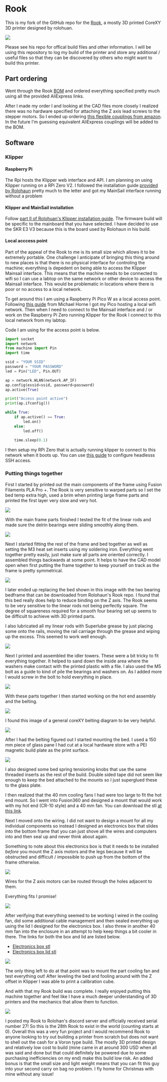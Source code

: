 # Rook

This is my fork of the GitHub repo for the [Rook](https://github.com/rolohaun/Rook), a mostly 3D printed CoreXY 3D printer designed
by rolohuan. 

![](Build_Photos/rook.png)

Please see his repo for offical build files and other information. I will be using this repository to
log my build of the printer and store any additional / useful files so that they
can be discovered by others who might want to build this printer.

## Part ordering

Went through the Rook [BOM](https://docs.google.com/spreadsheets/d/1oHDEvndkkvPFOBis4atrHRHK_DMTvttFUFWDg2He6To/edit#gid=0) and
ordered everything specified pretty much using all the provided AliExpress links. 

After I made my order I and looking at the CAD files more closely I realized there was no
hardware specified for attaching the Z axis lead screws to the stepper motors. So I
ended up ordering [this flexible couplings from amazon](https://www.amazon.com/AFUNTA-Flexible-Couplings-Compatible-Machines/dp/B07JL1QYLS/ref=sr_1_4?crid=4MQ82V5BYPGQ&keywords=flexible+couplings+5mm+to+8mm&qid=1670003750&s=industrial&sprefix=Flexible+Couplings+%2Cindustrial%2C145&sr=1-4).
In the future I'm guessing equivalent AliExpress couplings will be added to the BOM.

## Software

### Klipper

#### Raspberry Pi

The Rpi hosts the Klipper web interface and API.
I am planning on using Klipper running on a RPi Zero V2. I followed the installation
guide [provided by Rolohaun](https://www.youtube.com/watch?v=OmBIHB9TFgc&t=314s)
pretty much to the letter and got my MainSail interface running without
a problem

#### Klipper and MainSail installation

Follow [part II of Rolohuan's Klipper installation guide](https://www.youtube.com/watch?v=-SYqTW7wJTo). The firmware build will be specific to the mainboard that you have selected. I have decided to
use the SKR E3 V3 because this is the board used by Rolohaun in his build. 

#### Local acccess point

Part of the appeal of the Rook to me is its small size which allows it to be extremely portable.
One challenge I anticipate of bringing this thing around to new places is that
there is no physical interface for controling the machine; everything is depedent on being
able to access the Klipper Mainsail interface. This means that the machine needs to be
connected to wifi so I can use a labtop on the same network 
or other device to access the Mainsail interface. This would be problematic in locations
where there is poor or no access to a local network. 

To get around this I am using a Raspberry Pi Pico W as a local access point. Following
[this guide](https://www.recantha.co.uk/blog/?p=21398) from Michael Horne I got my
Pico hosting a local wifi network. Then when I need to connect to the Mainsail interface
and / or work on the Raspberry Pi Zero running Klipper for the Rook I connect
to this local network from my labtop. 

Code I am using for the access point is below.

```python
import socket
import network
from machine import Pin
import time

ssid = "YOUR SSID"
password = "YOUR PASSWORD"
led = Pin("LED", Pin.OUT)

ap = network.WLAN(network.AP_IF)
ap.config(essid=ssid, password=password) 
ap.active(True)

print("Access point active")
print(ap.ifconfig())

while True:
    if ap.active() == True:
        led.on()
    else:
        led.off()
        
    time.sleep(0.1)
```

I then setup my RPi Zero that is actually running klipper to connect to this network when it boots up.
You can use [this guide](https://www.tomshardware.com/reviews/raspberry-pi-headless-setup-how-to,6028.html) to
configure headlesss SSH access.


### Putting things together

First I started by printed out the main components of the frame using Fusion Filaments PLA Pro +.
The Rook is very sensitive to warped parts so I set the bed temp extra high, used a brim
when printing large frame parts and printed the first layer very slow and very hot.

![](images/IMG_2728.jpg)

With the main frame parts finished I tested the
fit of the linear rods and made sure the delrin
bearings were sliding smoothly along them.

![](images/ezgif-1-534774e55d.gif)

Next I started fitting the rest of the frame and
bed together as well as setting the M3 heat
set inserts using my soldering iron. Everything
went together pretty easily, just make sure all
parts are oriented correctly. I assembled things
backwards at some point. It helps to have the CAD
model open when first putting the frame together
to keep yourself on track as the frame is pretty
symmetrical. 

![](images/IMG_2732.jpg)

I later ended up replacing the bed shown in this
image with the two bearing bedframe that can
be downloaded from Rolohaun's Rook repo. I
found that this bed really does help to reduce
binding on the Z axis. The Rook seems to be very
sensitive to the linear rods not being perfectly
square. The degree of squareness required for a
smooth four bearing set up seems to be difficult
to achieve with 3D printed parts. 

I also lubricated all my linear rods with
Superlube grease by just placing some onto
the rails, moving the rail carriage through the grease
and wiping up the excess. This seemed to work well enough.

![](images/ezgif-1-2e3a1e77f5.gif)

Next I printed and assembled the idler towers.
These were a bit tricky to fit everything together.
It helped to sand down the inside area where the washers make contact with the printed plastic with a file. I also used the M5 bolt as a guide to kind of pile the bearings and washers on. As I added more I would screw in the bolt to hold everything in place.

![](images/IMG_2740.jpg)

With these parts together I then started working on the hot end assembly and the belting. 

![](images/IMG_2754.jpg)

I found this image of a general coreXY belting diagram to be very helpful.

![](https://i0.wp.com/3ddistributed.com/wp-content/uploads/2020/04/CoreXY-Kinematics.png?resize=768%2C610&ssl=1)

After I had the belting figured out I started mounting the bed. I used a 150 mm piece of glass pane I had cut at
a local hardware store with a PEI magnetic build plate as the print surface. 

![](images/IMG_2856.jpg)

I also designed some bed spring tensioning knobs that use the same threaded inserts as the rest of the build.
Double sided tape did not seem like enough to keep the bed attached to the mounts so I just superglued
these to the glass plate.

I then realized that the 40 mm cooling fans I had were too large to fit the hot end mount. So I went into Fusion360 and designed a
mount that would work with my hot end (CR-10 style) and a 40 mm fan. You can download the stl [at this link](https://github.com/EthanHolleman/Rook-build/blob/main/ETH-STLs/X_Carriage-40mm-extra-tall.stl).

Next I moved onto the wiring. I did not want to design a mount for all my individual components so instead I designed an electronics
box that slides into the bottom frame that you can just shove all the wires and computers into and then seal up and never think
about again.

Something to note about this electronics box
is that it needs to be installed *before* you
mount the Z axis motors and the legs because
it will be obstructed and difficult / impossible
to push up from the bottom of the frame otherwise.

![](images/IMG_2851.jpg)

Wires for the Z axis motors can be routed
through the holes adjacent to them. 

Everything fits I promise!

![](images/IMG_2863.jpg)

After verifying that everything seemed to be working I wired in the cooling fan, did some additional cable management and then sealed everything up using the lid I designed for the electronics box. I also threw in another 40 mm
fan into the enclosure in an attempt to help 
keep things a bit cooler in there. The links for both the box and lid are listed below.

- [Electronics box stl](https://github.com/EthanHolleman/Rook-build/blob/main/ETH-STLs/electronicsBox.stl)
- [Electronics box lid stl](https://github.com/EthanHolleman/Rook-build/blob/main/ETH-STLs/electronicsBoxLid.stl)

![](images/IMG_2865.jpg)

The only thing left to do at that point was to mount the part cooling fan and test everything out! After leveling the bed and fooling around
with the Z offset in Klipper I was able to print a calibration cube.

And with that my Rook build was complete. I really enjoyed putting this machine together and feel like I have a much deeper understanding of
3D printers and the mechanics that allow them to function.


![](images/IMG_2869.MOV.gif)

I posted my Rook to Rolohan's discord server and officially received serial number 27! So this is the 28th Rook to exist in the world (counting starts at 0). Overall this was a very fun project and I would
recommend Rook to anyone looking to try out building
a printer from scratch but does not want to shell
out the cash for a Voron type build. The mostly
3D printed design and relatively low cost to build
(mine came in at around 300 USD when all was said
and done but that could definitely be powered due to
some purchasing inefficiencies on my end) make this
build low risk. An added bonus is that the small
size and light weight means that you can fit
this guy into your second carry on bag no problem.
I fly home for Christmas with mine without any
issue!






